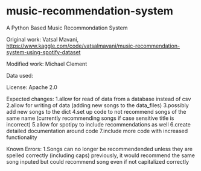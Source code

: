 # music-recommendation-system
 A Python Based Music Recommondation System

 Original work: Vatsal Mavani, https://www.kaggle.com/code/vatsalmavani/music-recommendation-system-using-spotify-dataset

 Modified work: Michael Clement

 Data used:

 License: Apache 2.0

 Expected changes:
    1.allow for read of data from a database instead of csv
    2.allow for writing of data (adding new songs to the data_files)
    3.possibly add new songs to the dict
    4.set up code to not recommend songs of the same name (currently recommending songs if case sensitive title is incorrect)
    5.allow for spotipy to include recommendations as well
    6.create detailed documentation around code
    7.include more code with increased functionality


Known Errors:
   1.Songs can no longer be recommendended unless they are spelled correctly (including caps)
      previously, it would recommend the same song inputed but could recommend song even if not capitalized correctly
